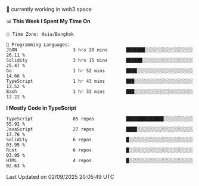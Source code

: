 🔭 currently working in web3 space

<!--START_SECTION:waka-->
📊 **This Week I Spent My Time On** 

```text
🕑︎ Time Zone: Asia/Bangkok

💬 Programming Languages: 
JSON                     3 hrs 20 mins       ███████░░░░░░░░░░░░░░░░░░   26.11 % 
Solidity                 3 hrs 15 mins       ██████░░░░░░░░░░░░░░░░░░░   25.47 % 
Go                       1 hr 52 mins        ████░░░░░░░░░░░░░░░░░░░░░   14.66 % 
TypeScript               1 hr 43 mins        ███░░░░░░░░░░░░░░░░░░░░░░   13.52 % 
Bash                     1 hr 33 mins        ███░░░░░░░░░░░░░░░░░░░░░░   12.22 % 
```

**I Mostly Code in TypeScript** 

```text
TypeScript               85 repos            ██████████████░░░░░░░░░░░   55.92 % 
JavaScript               27 repos            ████░░░░░░░░░░░░░░░░░░░░░   17.76 % 
Solidity                 6 repos             █░░░░░░░░░░░░░░░░░░░░░░░░   03.95 % 
Rust                     6 repos             █░░░░░░░░░░░░░░░░░░░░░░░░   03.95 % 
HTML                     4 repos             █░░░░░░░░░░░░░░░░░░░░░░░░   02.63 % 
```




 Last Updated on 02/09/2025 20:05:49 UTC
<!--END_SECTION:waka-->
